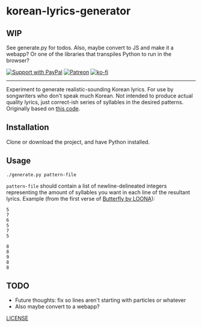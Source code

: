 # korean-lyrics-generator

## WIP

See generate.py for todos. Also, maybe convert to JS and make it a webapp? Or
one of the libraries that transpiles Python to run in the browser?

[![Support with PayPal](https://img.shields.io/badge/paypal-donate-yellow.png)](https://paypal.me/zacanger) [![Patreon](https://img.shields.io/badge/patreon-donate-yellow.svg)](https://www.patreon.com/zacanger) [![ko-fi](https://img.shields.io/badge/donate-KoFi-yellow.svg)](https://ko-fi.com/U7U2110VB)

--------

Experiment to generate realistic-sounding Korean lyrics. For use by songwriters
who don't speak much Korean. Not intended to produce actual quality lyrics, just
correct-ish series of syllables in the desired patterns. Originally based on
[this code](https://github.com/baehyunsol/korean_saying_generator).

## Installation

Clone or download the project, and have Python installed.

## Usage

`./generate.py pattern-file`

`pattern-file` should contain a list of newline-delineated integers representing
the amount of syllables you want in each line of the resultant lyrics. Example
(from the first verse of [Butterfly by
LOONA](https://www.youtube.com/watch?v=XEOCbFJjRw0)):

```
5
7
6
5
7
5

8
8
9
8
8
```

## TODO

* Future thoughts: fix so lines aren't starting with particles or whatever
* Also maybe convert to a webapp?

[LICENSE](./LICENSE.md)
